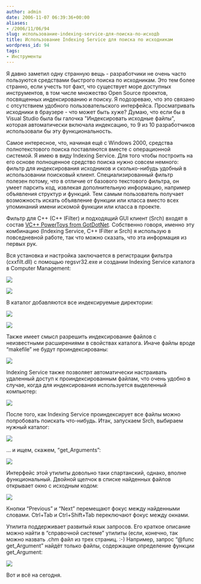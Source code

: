 ```yaml
---
author: admin
date: 2006-11-07 06:39:36+00:00
aliases:
- /2006/11/06/94
slug: использование-indexing-service-для-поиска-по-исходb
title: Использование Indexing Service для поиска по исходникам
wordpress_id: 94
tags:
- Инструменты
---
```


Я давно заметил одну странную вещь - разработчики не очень часто пользуются средствами быстрого поиска по исходникам. Это тем более странно, если учесть тот факт, что существует море доступных инструментов, в том числе множество Open Source проектов, посвященных индексированию и поиску. Я подозреваю, что это связано с отсутствием удобного пользовательского интерфейса. Просматривать исходники в браузере - что может быть хуже? Думаю, что если бы в Visual Studio была бы галочка "Индексировать исходные файлы", которая автоматически включала индексацию, то 9 из 10 разработчиков использовали бы эту функциональность.

Самое интересное, что, начиная ещё с Windows 2000, средства полнотекстового поиска поставляются вместе с операционной системой. Я имею в виду Indexing Service. Для того чтобы построить на его основе полноценное средство поиска нужно совсем немного: фильтр для индексирования исходников и сколько-нибудь удобный в использовании поисковый клиент. Специализированный фильтр полезен потому, что в отличие от базового текстового фильтра, он умеет парсить код, извлекая дополнительную информацию, например объявления структур и функций. Тем самым пользователь получает возможность искать объявление функции или класса вместо всех упоминаний имени искомой функции или класса в проекте.

Фильтр для С++ (С++ IFilter) и подходящий GUI клиент (Srch) входят в состав [VC++ PowerToys from GotDotNet](http://blogs.msdn.com/powertoys/archive/2005/08/15/451817.aspx). Собственно говоря, именно эту комбинацию (Indexing Service, C++ IFilter и Srch) я использую в повседневной работе, так что можно сказать, что эта информация из первых рук.

Вся установка и настройка заключается в регистрации фильтра (cxxfilt.dll) с помощью regsvr32.exe и создании Indexing Service каталога в Computer Management:

![](/2006/11/new_catalog_1.png)

![](/2006/11/new_catalog_2.png)

В каталог добавляются все индексируемые директории:

![](/2006/11/new_directory_1.png)

![](/2006/11/new_directory_2.png)

Также имеет смысл разрешить индексирование файлов с неизвестными расширениями в свойствах каталога. Иначе файлы вроде “makefile” не будут проиндексированы:

![](/2006/11/properties_1.png)

Indexing Service также позволяет автоматически настраивать удаленный доступ к проиндексированным файлам, что очень удобно в случае, когда для индексирования используется выделенный компьютер:

![](/2006/11/properties_2.png)

После того, как Indexing Service проиндексирует все файлы можно попробовать поискать что-нибудь. Итак, запускаем Srch, выбираем нужный каталог:

![](/2006/11/srch_1.png)

… и ищем, скажем, “get_Arguments”:

![](/2006/11/srch_2.png)

Интерфейс этой утилиты довольно таки спартанский, однако, вполне функциональный. Двойной щелчок в списке найденных файлов открывает окно с исходным кодом:

![](/2006/11/srch_3.png)

Кнопки “Previous” и “Next” перемещают фокус между найденными словами. Ctrl+Tab и Ctrl+Shift+Tab переключают фокус между окнами.

Утилита поддерживает развитый язык запросов. Его краткое описание можно найти в “справочной системе” утилиты (если, конечно, так можно назвать .chm файл из трех страниц. :-) Например, запрос “@func get_Argument” найдёт только файлы, содержащие определение функции get_Argument:

![](/2006/11/srch_4.png)

Вот и всё на сегодня. 
